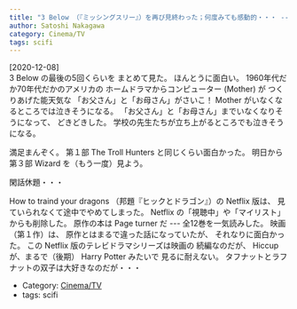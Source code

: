 ```yaml
---
title: "3 Below （『ミッシングスリー』）を再び見終わった；何度みても感動的・・・ ---それに比べて・・・"
author: Satoshi Nakagawa
category: Cinema/TV
tags: scifi
---
```


[2020-12-08]  
 3 Below の最後の5回くらいを
まとめて見た。
ほんとうに面白い。
1960年代だか70年代だかのアメリカの
ホームドラマからコンピューター (Mother) が
つくりあげた能天気な
「お父さん」と「お母さん」がさいこ！
Mother がいなくなるところでは泣きそうになる。
「お父さん」と「お母さん」までいなくなりそうになって、
どきどきした。
学校の先生たちが立ち上がるところでも泣きそうになる。

 満足まんぞく。
第１部 The Troll Hunters と同じくらい面白かった。
明日から第３部 Wizard を（もう一度）見よう。

 閑話休題・・・

 How to traind your dragons
（邦題『ヒックとドラゴン』）の
Netflix 版は、
見ていられなくて途中でやめてしまった。
Netflix の「視聴中」や「マイリスト」からも削除した。
原作の本は Page turner だ ---
全12巻を一気読みした。
映画（第１作）は、
原作とはまるで違った話になっていたが、
それなりに面白かった。
この Netflix 版のテレビドラマシリーズは映画の
続編なのだが、
Hiccup が、まるで（後期） Harry Potter みたいで
見るに耐えない。
タフナットとラフナットの双子は大好きなのだが・・・

- Category: [Cinema/TV](categories.html#Cinema/TV)
- tags: scifi
